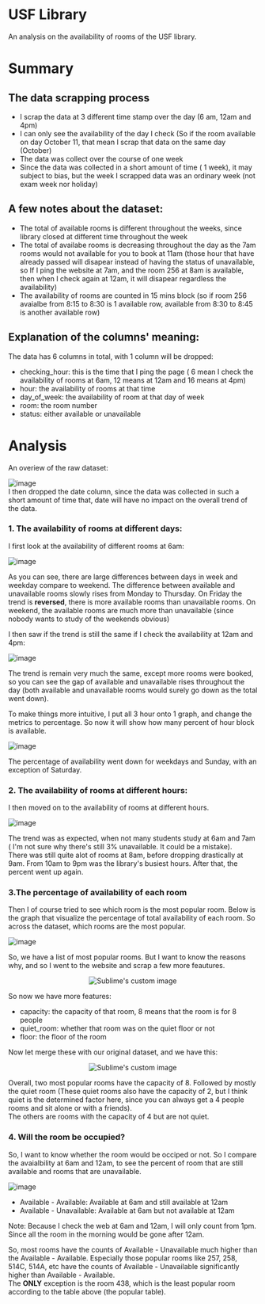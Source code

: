 # USF Library
An analysis on the availability of rooms of the USF library. 

# Summary
## The data scrapping process
- I scrap the data at 3 different time stamp over the day (6 am, 12am and 4pm)
- I can only see the availability of the day I check (So if the room available on day October 11, that mean I scrap that data on the same day (October)
- The data was collect over the course of one week
- Since the data was collected in a short amount of time ( 1 week), it may subject to bias, but the week I scrapped data was an ordinary week (not exam week nor holiday)

## A few notes about the dataset:
- The total of available rooms is different throughout the weeks, since library closed at different time throughout the week
- The total of availabe rooms is decreasing throughout the day as the 7am rooms would not available for you to book at 11am (those hour that have already passed will disapear instead of having the status of unavailable, so If I ping the website at 7am, and the room 256 at 8am is available, then when I check again at 12am, it will disapear regardless the availability)
- The availability of rooms are counted in 15 mins block (so if room 256 avaialbe from 8:15 to 8:30 is 1 available row, available from 8:30 to 8:45 is another available row)

## Explanation of the columns' meaning:  
The data has 6 columns in total, with 1 column will be dropped:
- checking_hour: this is the time that I ping the page ( 6 mean I check the availability of rooms at 6am, 12 means at 12am and 16 means at 4pm)
- hour: the availability of rooms at that time 
- day_of_week: the availability of room at that day of week
- room: the room number
- status: either available or unavailable

# Analysis
An overiew of the raw dataset:  

![image](https://user-images.githubusercontent.com/88282475/197417139-0b498b9f-cabb-43e0-a3ad-373ee736c4ae.png)  
I then dropped the date column, since the data was collected in such a short amount of time that, date will have no impact on the overall trend of the data.

### 1. The availability of rooms at different days:
I first look at the availability of different rooms at 6am:  

![image](https://user-images.githubusercontent.com/88282475/197418592-536afefb-0a74-4881-9c65-834e9e75b1b0.png)  
  
As you can see, there are large differences between days in week and weekday compare to weekend. The difference between available and unavailable rooms slowly rises from Monday to Thursday. On Friday the trend is **reversed**, there is more available rooms than unavailable rooms. On weekend, the available rooms are much more than unavailable (since nobody wants to study of the weekends obvious)   

I then saw if the trend is still the same if I check the availability at 12am and 4pm:  

![image](https://user-images.githubusercontent.com/88282475/197418185-776799aa-76cd-4001-87aa-120c5280eee1.png)  
  
The trend is remain very much the same, except more rooms were booked, so you can see the gap of available and unavailable rises throughout the day (both available and unavailable rooms would surely go down as the total went down).    
   
To make things more intuitive, I put all 3 hour onto 1 graph, and change the metrics to percentage. So now it will show how many percent of hour block is available.   
   
![image](https://user-images.githubusercontent.com/88282475/197418831-bdd70d15-0047-4998-a9f0-faf8c51d18b4.png)  
  
The percentage of availability went down for weekdays and Sunday, with an exception of Saturday.   
### 2. The availability of rooms at different hours:
I then moved on to the availability of rooms at different hours.    
   
![image](https://user-images.githubusercontent.com/88282475/197419159-37ed4abb-bf39-4e5e-bb66-52fa83184740.png)   
  
The trend was as expected, when not many students study at 6am and 7am ( I'm not sure why there's still 3% unavailable. It could be a mistake).  
There was still quite alot of rooms at 8am, before dropping drastically at 9am. From 10am to 9pm was the library's busiest hours. After that, the percent went up again.
   
### 3.The percentage of availability of each room
Then I of course tried to see which room is the most popular room. Below is the graph that visualize the percentage of total availability of each room. So across the dataset, which rooms are the most popular.   
   
![image](https://user-images.githubusercontent.com/88282475/197419558-fc79b073-819d-45d2-9ccd-df956a8bf022.png)
   
So, we have a list of most popular rooms. But I want to know the reasons why, and so I went to the website and scrap a few more feautures.   
   
<p align="center">
  <img src="https://user-images.githubusercontent.com/88282475/197419667-5a670350-e9f6-412d-ad10-3756a3f0233b.png" alt="Sublime's custom image"/>
</p>

So now we have more features:
- capacity: the capacity of that room, 8 means that the room is for 8 people
- quiet_room: whether that room was on the quiet floor or not
- floor: the floor of the room

Now let merge these with our original dataset, and we have this:   

<p align="center">
  <img src="https://user-images.githubusercontent.com/88282475/197419898-2d7f0ba1-9089-47fb-8ec9-c628777443f1.png" alt="Sublime's custom image"/>
</p>

Overall, two most popular rooms have the capacity of 8. Followed by mostly the quiet room (These quiet rooms also have the capacity of 2, but I think quiet is the determined factor here, since you can always get a 4 people rooms and sit alone or with a friends).     
The others are rooms with the capacity of 4 but are not quiet.

### 4. Will the room be occupied?
So, I want to know whether the room would be occiped or not. So I compare the avaialbility at 6am and 12am, to see the percent of room that are still available and rooms that are unavailable.   
    
 ![image](https://user-images.githubusercontent.com/88282475/197420424-cbd035f1-e443-4718-8b8b-c59b6fb47712.png)
- Available - Available: Available at 6am and still available at 12am
- Available - Unavailable: Available at 6am but not available at 12am
    
Note: Because I check the web at 6am and 12am, I will only count from 1pm. Since all the room in the morning would be gone after 12am.  
    
So, most rooms have the counts of Available - Unavailable much higher than the Available - Available. Especially those popular rooms like 257, 258, 514C, 514A, etc have the counts of Available - Unavailable significantly higher than Available - Available.    
The **ONLY** exception is the room 438, which is the least popular room according to the table above (the popular table). 






















